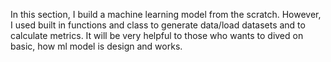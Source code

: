 In this section, I build a machine learning model from the scratch. However, I used built in functions and class to generate data/load datasets and to calculate metrics.
It will be very helpful to those who wants to dived on basic, how ml model is design and works.
